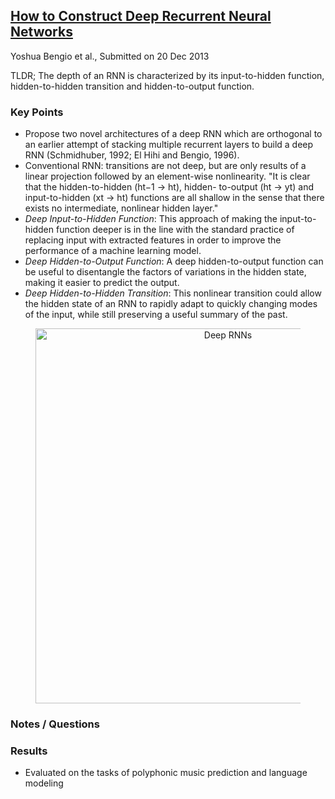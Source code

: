 ## [How to Construct Deep Recurrent Neural Networks](https://arxiv.org/abs/1312.6026)
Yoshua Bengio et al., Submitted on 20 Dec 2013

TLDR; The depth of an RNN is characterized by its input-to-hidden function, hidden-to-hidden transition and hidden-to-output function.

### Key Points
* Propose two novel architectures of a deep RNN which are orthogonal to an earlier attempt of stacking multiple recurrent layers to build a deep RNN (Schmidhuber, 1992; El Hihi and Bengio, 1996).
* Conventional RNN: transitions are not deep, but are only results of a linear projection followed by an element-wise nonlinearity. "It is clear that the hidden-to-hidden (ht−1 → ht), hidden- to-output (ht → yt) and input-to-hidden (xt → ht) functions are all shallow in the sense that there exists no intermediate, nonlinear hidden layer."
* *Deep Input-to-Hidden Function*: This approach of making the input-to-hidden function deeper is in the line with the standard practice of replacing input with extracted features in order to improve the performance of a machine learning model.
* *Deep Hidden-to-Output Function*: A deep hidden-to-output function can be useful to disentangle the factors of variations in the hidden state, making it easier to predict the output.
* *Deep Hidden-to-Hidden Transition*: This nonlinear transition could allow the hidden state of an RNN to rapidly adapt to quickly changing modes of the input, while still preserving a useful summary of the past.

<figure>
<p align="center">
<img src="https://github.com/gcunhase/PaperNotes/blob/master/notes/imgs/deeprnn_models.png" width="600" alt="Deep RNNs">
</p>
</figure>

### Notes / Questions

### Results
* Evaluated on the tasks of polyphonic music prediction and language modeling

